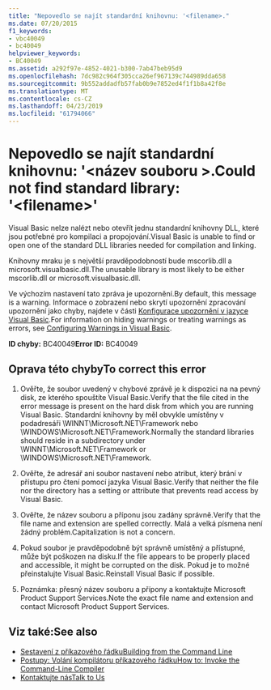 ```yaml
---
title: "Nepovedlo se najít standardní knihovnu: '<filename>."
ms.date: 07/20/2015
f1_keywords:
- vbc40049
- bc40049
helpviewer_keywords:
- BC40049
ms.assetid: a292f97e-4852-4021-b300-7ab47beb95d9
ms.openlocfilehash: 7dc982c964f305cca26ef967139c744989dda658
ms.sourcegitcommit: 9b552addadfb57fab0b9e7852ed4f1f1b8a42f8e
ms.translationtype: MT
ms.contentlocale: cs-CZ
ms.lasthandoff: 04/23/2019
ms.locfileid: "61794066"
---
```

# <a name="could-not-find-standard-library-filename"></a><span data-ttu-id="16482-102">Nepovedlo se najít standardní knihovnu: '\<název souboru >.</span><span class="sxs-lookup"><span data-stu-id="16482-102">Could not find standard library: '\<filename>'</span></span>
<span data-ttu-id="16482-103">Visual Basic nelze nalézt nebo otevřít jednu standardní knihovny DLL, které jsou potřebné pro kompilaci a propojování.</span><span class="sxs-lookup"><span data-stu-id="16482-103">Visual Basic is unable to find or open one of the standard DLL libraries needed for compilation and linking.</span></span>  
  
 <span data-ttu-id="16482-104">Knihovny mraku je s největší pravděpodobností bude mscorlib.dll a microsoft.visualbasic.dll.</span><span class="sxs-lookup"><span data-stu-id="16482-104">The unusable library is most likely to be either mscorlib.dll or microsoft.visualbasic.dll.</span></span>  
  
 <span data-ttu-id="16482-105">Ve výchozím nastavení tato zpráva je upozornění.</span><span class="sxs-lookup"><span data-stu-id="16482-105">By default, this message is a warning.</span></span> <span data-ttu-id="16482-106">Informace o zobrazení nebo skrytí upozornění zpracování upozornění jako chyby, najdete v části [Konfigurace upozornění v jazyce Visual Basic](/visualstudio/ide/configuring-warnings-in-visual-basic).</span><span class="sxs-lookup"><span data-stu-id="16482-106">For information on hiding warnings or treating warnings as errors, see [Configuring Warnings in Visual Basic](/visualstudio/ide/configuring-warnings-in-visual-basic).</span></span>  
  
 <span data-ttu-id="16482-107">**ID chyby:** BC40049</span><span class="sxs-lookup"><span data-stu-id="16482-107">**Error ID:** BC40049</span></span>  
  
## <a name="to-correct-this-error"></a><span data-ttu-id="16482-108">Oprava této chyby</span><span class="sxs-lookup"><span data-stu-id="16482-108">To correct this error</span></span>  
  
1. <span data-ttu-id="16482-109">Ověřte, že soubor uvedený v chybové zprávě je k dispozici na na pevný disk, ze kterého spouštíte Visual Basic.</span><span class="sxs-lookup"><span data-stu-id="16482-109">Verify that the file cited in the error message is present on the hard disk from which you are running Visual Basic.</span></span> <span data-ttu-id="16482-110">Standardní knihovny by měl obvykle umístěny v podadresáři \WINNT\Microsoft.NET\Framework nebo \WINDOWS\Microsoft.NET\Framework.</span><span class="sxs-lookup"><span data-stu-id="16482-110">Normally the standard libraries should reside in a subdirectory under \WINNT\Microsoft.NET\Framework or \WINDOWS\Microsoft.NET\Framework.</span></span>  
  
2. <span data-ttu-id="16482-111">Ověřte, že adresář ani soubor nastavení nebo atribut, který brání v přístupu pro čtení pomocí jazyka Visual Basic.</span><span class="sxs-lookup"><span data-stu-id="16482-111">Verify that neither the file nor the directory has a setting or attribute that prevents read access by Visual Basic.</span></span>  
  
3. <span data-ttu-id="16482-112">Ověřte, že název souboru a příponu jsou zadány správně.</span><span class="sxs-lookup"><span data-stu-id="16482-112">Verify that the file name and extension are spelled correctly.</span></span> <span data-ttu-id="16482-113">Malá a velká písmena není žádný problém.</span><span class="sxs-lookup"><span data-stu-id="16482-113">Capitalization is not a concern.</span></span>  
  
4. <span data-ttu-id="16482-114">Pokud soubor je pravděpodobně být správně umístěný a přístupné, může být poškozen na disku.</span><span class="sxs-lookup"><span data-stu-id="16482-114">If the file appears to be properly placed and accessible, it might be corrupted on the disk.</span></span> <span data-ttu-id="16482-115">Pokud je to možné přeinstalujte Visual Basic.</span><span class="sxs-lookup"><span data-stu-id="16482-115">Reinstall Visual Basic if possible.</span></span>  
  
5. <span data-ttu-id="16482-116">Poznámka: přesný název souboru a přípony a kontaktujte Microsoft Product Support Services.</span><span class="sxs-lookup"><span data-stu-id="16482-116">Note the exact file name and extension and contact Microsoft Product Support Services.</span></span>  
  
## <a name="see-also"></a><span data-ttu-id="16482-117">Viz také:</span><span class="sxs-lookup"><span data-stu-id="16482-117">See also</span></span>

- [<span data-ttu-id="16482-118">Sestavení z příkazového řádku</span><span class="sxs-lookup"><span data-stu-id="16482-118">Building from the Command Line</span></span>](../../visual-basic/reference/command-line-compiler/building-from-the-command-line.md)
- [<span data-ttu-id="16482-119">Postupy: Volání kompilátoru příkazového řádku</span><span class="sxs-lookup"><span data-stu-id="16482-119">How to: Invoke the Command-Line Compiler</span></span>](../../visual-basic/reference/command-line-compiler/how-to-invoke-the-command-line-compiler.md)
- [<span data-ttu-id="16482-120">Kontaktujte nás</span><span class="sxs-lookup"><span data-stu-id="16482-120">Talk to Us</span></span>](/visualstudio/ide/talk-to-us)

